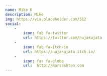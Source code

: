 ```yaml
---
name: Mike K
description: Mike 
img: https://via.placeholder.com/512
social: 
    -
        icon: fab fa-twitter
        url: https://twitter.com/nujakujata
    -
        icon: fab fa-itch-io
        url: https://nujakujata.itch.io/
    -
        icon: fas fa-globe
        url:  http://marsashton.com
---
```

